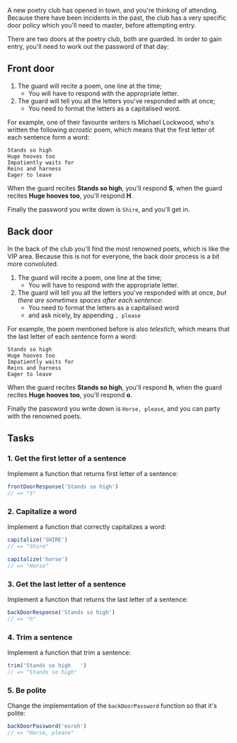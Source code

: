 A new poetry club has opened in town, and you're thinking of attending. Because
there have been incidents in the past, the club has a very specific door policy
which you'll need to master, before attempting entry.

There are two doors at the poetry club, both are guarded. In order to gain
entry, you'll need to work out the password of that day:

## Front door

1. The guard will recite a poem, one line at the time;
   - You will have to respond with the appropriate letter.
2. The guard will tell you all the letters you've responded with at once;
   - You need to format the letters as a capitalised word.

For example, one of their favourite writers is Michael Lockwood, who's written
the following _acrostic_ poem, which means that the first letter of each
sentence form a word:

```text
Stands so high
Huge hooves too
Impatiently waits for
Reins and harness
Eager to leave
```

When the guard recites **Stands so high**, you'll respond **S**, when the guard
recites **Huge hooves too**, you'll respond **H**.

Finally the password you write down is `Shire`, and you'll get in.

## Back door

In the back of the club you'll find the most renowned poets, which is like the
VIP area. Because this is not for everyone, the back door process is a bit more
convoluted.

1. The guard will recite a poem, one line at the time;
   - You will have to respond with the appropriate letter.
2. The guard will tell you all the letters you've responded with at once, _but
   there are sometimes spaces after each sentence_:
   - You need to format the letters as a capitalised word
   - and ask nicely, by appending `, please`

For example, the poem mentioned before is also _telestich_, which means that
the last letter of each sentence form a word:

```text
Stands so high
Huge hooves too
Impatiently waits for
Reins and harness
Eager to leave
```

When the guard recites **Stands so high**, you'll respond **h**, when the guard
recites **Huge hooves too**, you'll respond **o**.

Finally the password you write down is `Horse, please`, and you can party
with the renowned poets.

## Tasks

### 1. Get the first letter of a sentence

Implement a function that returns first letter of a sentence:

```javascript
frontDoorResponse('Stands so high')
// => "S"
```

### 2. Capitalize a word

Implement a function that correctly capitalizes a word:

```javascript
capitalize('SHIRE')
// => "Shire"

capitalize('horse')
// => "Horse"
```

### 3. Get the last letter of a sentence

Implement a function that returns the last letter of a sentence:

```javascript
backDoorResponse('Stands so high')
// => "h"
```

### 4. Trim a sentence

Implement a function that trim a sentence:

```javascript
trim('Stands so high   ')
// => "Stands so high"
```

### 5. Be polite

Change the implementation of the `backDoorPassword` function so that it's polite:

```javascript
backDoorPassword('esroh')
// => "Horse, please"
```
